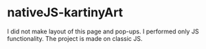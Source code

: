 # nativeJS-kartinyArt
I did not make layout of this page and pop-ups. I performed only JS functionality. The project is made on classic JS.

